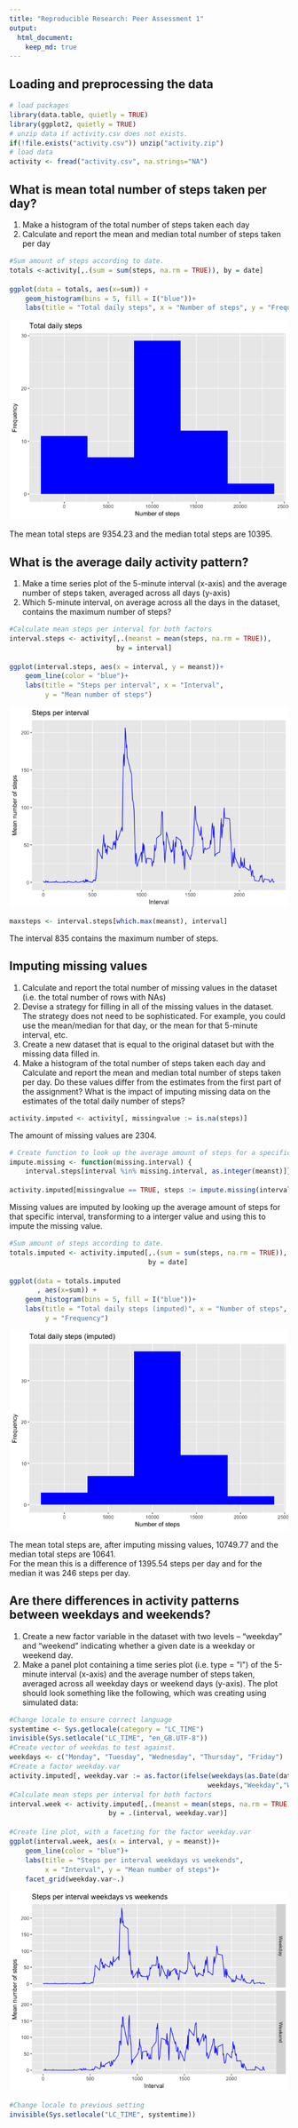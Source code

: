 ```yaml
---
title: "Reproducible Research: Peer Assessment 1"
output: 
  html_document:
    keep_md: true
---
```



## Loading and preprocessing the data

```r
# load packages
library(data.table, quietly = TRUE)
library(ggplot2, quietly = TRUE)
# unzip data if activity.csv does not exists.
if(!file.exists("activity.csv")) unzip("activity.zip")
# load data
activity <- fread("activity.csv", na.strings="NA")
```
## What is mean total number of steps taken per day?
1. Make a histogram of the total number of steps taken each day
2. Calculate and report the mean and median total number of steps taken per day 

```r
#Sum amount of steps according to date.
totals <-activity[,.(sum = sum(steps, na.rm = TRUE)), by = date]

ggplot(data = totals, aes(x=sum)) +
    geom_histogram(bins = 5, fill = I("blue"))+
    labs(title = "Total daily steps", x = "Number of steps", y = "Frequency")
```

![](PA1_template_files/figure-html/mean-steps-1.png)<!-- -->

The mean total steps are 9354.23
and the median total steps are 
10395.

## What is the average daily activity pattern?
1. Make a time series plot of the 5-minute interval (x-axis) and the average 
number of steps taken, averaged across all days (y-axis)  
2. Which 5-minute interval, on average across all the days in the dataset, 
contains the maximum number of steps?  

```r
#Calculate mean steps per interval for both factors
interval.steps <- activity[,.(meanst = mean(steps, na.rm = TRUE)), 
                           by = interval]

ggplot(interval.steps, aes(x = interval, y = meanst))+
    geom_line(color = "blue")+
    labs(title = "Steps per interval", x = "Interval", 
         y = "Mean number of steps")
```

![](PA1_template_files/figure-html/daily-activity-1.png)<!-- -->

```r
maxsteps <- interval.steps[which.max(meanst), interval]
```

The interval 835 contains the maximum number of steps.

## Imputing missing values
1. Calculate and report the total number of missing values in the dataset
(i.e. the total number of rows with NAs)  
2. Devise a strategy for filling in all of the missing values in the dataset. 
The strategy does not need to be sophisticated. For example, you could use the 
mean/median for that day, or the mean for that 5-minute interval, etc.  
3. Create a new dataset that is equal to the original dataset but with the 
missing data filled in.
4. Make a histogram of the total number of steps taken each day and Calculate 
and report the mean and median total number of steps taken per day. Do these 
values differ from the estimates from the first part of the assignment? What is 
the impact of imputing missing data on the estimates of the total daily number 
of steps?


```r
activity.imputed <- activity[, missingvalue := is.na(steps)]
```
The amount of missing values are 2304.  


```r
# Create function to look up the average amount of steps for a specific interval
impute.missing <- function(missing.interval) {
    interval.steps[interval %in% missing.interval, as.integer(meanst)]}

activity.imputed[missingvalue == TRUE, steps := impute.missing(interval)]
```

Missing values are imputed by looking up the average amount of steps for that
specific interval, transforming to a interger value and using this to impute the
missing value.


```r
#Sum amount of steps according to date.
totals.imputed <- activity.imputed[,.(sum = sum(steps, na.rm = TRUE)), 
                                   by = date]

ggplot(data = totals.imputed
       , aes(x=sum)) +
    geom_histogram(bins = 5, fill = I("blue"))+
    labs(title = "Total daily steps (imputed)", x = "Number of steps", 
         y = "Frequency")
```

![](PA1_template_files/figure-html/impute-histogram-1.png)<!-- -->

The mean total steps are, after imputing missing values, 
10749.77
and the median total steps are 
10641.  
For the mean this is a difference of 
1395.54 
steps per day and for the median it was 
246
steps per day.

## Are there differences in activity patterns between weekdays and weekends?
1. Create a new factor variable in the dataset with two levels – “weekday” and 
“weekend” indicating whether a given date is a weekday or weekend day.
2. Make a panel plot containing a time series plot (i.e. type = "l") of the 
5-minute interval (x-axis) and the average number of steps taken, averaged 
across all weekday days or weekend days (y-axis). The plot should look something
like the following, which was creating using simulated data:

```r
#Change locale to ensure correct language
systemtime <- Sys.getlocale(category = "LC_TIME")
invisible(Sys.setlocale("LC_TIME", "en_GB.UTF-8"))
#Create vector of weekdas to test against.
weekdays <- c("Monday", "Tuesday", "Wednesday", "Thursday", "Friday")
#Create a factor weekday.var
activity.imputed[, weekday.var := as.factor(ifelse(weekdays(as.Date(date)) %in%
                                                  weekdays,"Weekday","Weekend"))]
#Calculate mean steps per interval for both factors
interval.week <- activity.imputed[,.(meanst = mean(steps, na.rm = TRUE)),
                         by = .(interval, weekday.var)]

#Create line plot, with a faceting for the factor weekday.var
ggplot(interval.week, aes(x = interval, y = meanst))+
    geom_line(color = "blue")+
    labs(title = "Steps per interval weekdays vs weekends",
         x = "Interval", y = "Mean number of steps")+
    facet_grid(weekday.var~.)
```

![](PA1_template_files/figure-html/weekdays-weekends-1.png)<!-- -->

```r
#Change locale to previous setting
invisible(Sys.setlocale("LC_TIME", systemtime))
```
